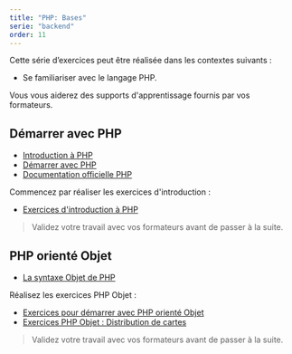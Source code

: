 ```yaml
---
title: "PHP: Bases"
serie: "backend"
order: 11
---
```


Cette série d’exercices peut être réalisée dans les contextes suivants :

- Se familiariser avec le langage PHP.

Vous vous aiderez des supports d'apprentissage fournis par vos formateurs.

## Démarrer avec PHP 

- [Introduction à PHP](https://devoldere.net/ressources/php/PHP%201A%20-%20Introduction%20-%20MD%20v2.0.1.pdf)
- [Démarrer avec PHP](https://devoldere.net/ressources/php/PHP%201C%20-%20Bases%20-%20MD%20v2.0.1.pdf) 
- [Documentation officielle PHP](http://php.net)

Commencez par réaliser les exercices d'introduction : 

- [Exercices d'introduction à PHP](https://devoldere.net/ressources/php/Php%2000%20-%20Exercices%20-%20MD%20v2.0.2.pdf) 

> Validez votre travail avec vos formateurs avant de passer à la suite.

## PHP orienté Objet 

- [La syntaxe Objet de PHP](https://devoldere.net/ressources/php/Php%20-%20Objet-%20Syntaxe%20-%20MD%20v2.0.0.pdf)

Réalisez les exercices PHP Objet : 

- [Exercices pour démarrer avec PHP orienté Objet ](https://devoldere.net/ressources/php/Php%20-%20Objet%20-%20Exercices%20-%20MD%20v2.0.0.pdf)
- [Exercices PHP Objet : Distribution de cartes](https://devoldere.net/ressources/php/Php%20-%20Objet%20-%20Exercices%20Cartes%20-%20MD%20v2.0.0.pdf)

> Validez votre travail avec vos formateurs avant de passer à la suite.
